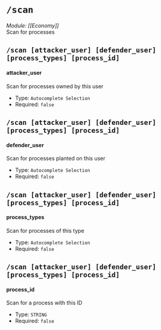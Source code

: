 # `/scan`
*Module: [[Economy]]*<br>
Scan for processes
## `/scan [attacker_user] [defender_user] [process_types] [process_id]`
#### attacker_user
Scan for processes owned by this user
- Type: `Autocomplete Selection`
- Required: `false`
## `/scan [attacker_user] [defender_user] [process_types] [process_id]`
#### defender_user
Scan for processes planted on this user
- Type: `Autocomplete Selection`
- Required: `false`
## `/scan [attacker_user] [defender_user] [process_types] [process_id]`
#### process_types
Scan for processes of this type
- Type: `Autocomplete Selection`
- Required: `false`
## `/scan [attacker_user] [defender_user] [process_types] [process_id]`
#### process_id
Scan for a process with this ID
- Type: `STRING`
- Required: `false`